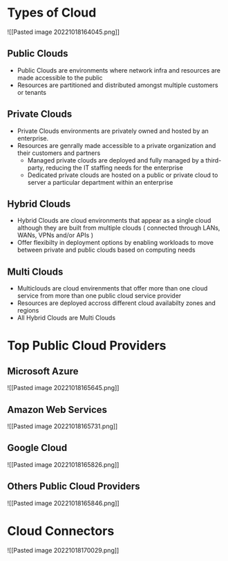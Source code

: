# Types of Cloud

![[Pasted image 20221018164045.png]]

## Public Clouds

 - Public Clouds are environments where network infra and resources are made accessible to the public
 - Resources are partitioned and distributed amongst multiple customers or tenants

## Private Clouds

 - Private Clouds environments are privately owned and hosted by an enterprise.
 - Resources are genrally made accessible to a private organization and their customers and partners
	  - Managed private clouds are deployed and fully managed by a third-party, reducing the IT staffing needs for the enterprise
	  - Dedicated private clouds are hosted on a public or private cloud to server a particular department within an enterprise 

## Hybrid Clouds

- Hybrid Clouds are cloud environments that appear as a single cloud although they are built from multiple clouds ( connected through LANs, WANs, VPNs and/or APIs )
- Offer flexibilty in deployment options by enabling workloads to move between private and public clouds based on computing needs

## Multi Clouds

- Multiclouds are cloud envirenments that offer more than one cloud service from more than one public cloud service provider
- Resources are deployed accross different cloud availabilty zones and regions
- All Hybrid Clouds are Multi Clouds

# Top Public Cloud Providers

## Microsoft Azure

![[Pasted image 20221018165645.png]]

## Amazon Web Services

![[Pasted image 20221018165731.png]]

## Google Cloud

![[Pasted image 20221018165826.png]]

## Others Public Cloud Providers

![[Pasted image 20221018165846.png]]


# Cloud Connectors

![[Pasted image 20221018170029.png]]